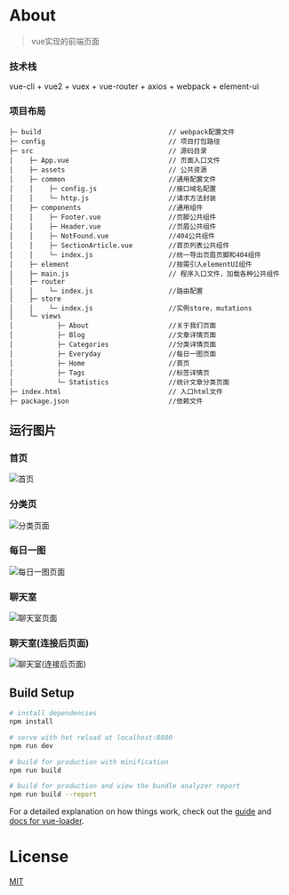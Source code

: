 # About

> vue实现的前端页面

### 技术栈
vue-cli + vue2 + vuex + vue-router + axios + webpack + element-ui

### 项目布局

```
├─ build								// webpack配置文件
├─ config								// 项目打包路径
├─ src									// 源码目录
│    ├─ App.vue							// 页面入口文件
│    ├─ assets							// 公共资源
│    ├─ common							//通用配置文件
│    │    ├─ config.js					//接口域名配置
│    │    └─ http.js					//请求方法封装
│    ├─ components						//通用组件
│    │    ├─ Footer.vue					//页脚公共组件
│    │    ├─ Header.vue					//页眉公共组件
│    │    ├─ NotFound.vue				//404公共组件
│    │    ├─ SectionArticle.vue			//首页列表公共组件
│    │    └─ index.js					//统一导出页眉页脚和404组件
│    ├─ element							//按需引入elementUI组件
│    ├─ main.js							// 程序入口文件，加载各种公共组件
│    ├─ router							
│    │    └─ index.js					//路由配置
│    ├─ store							
│    │    └─ index.js					//实例store，mutations
│    └─ views
│           ├─ About					//关于我们页面
│           ├─ Blog						//文章详情页面
│           ├─ Categories				//分类详情页面
│           ├─ Everyday					//每日一图页面
│           ├─ Home						//首页
│           ├─ Tags						//标签详情页
│			└─ Statistics	            //统计文章分类页面
├─ index.html							// 入口html文件
├─ package.json							//依赖文件
```
## 运行图片
### 首页
![首页](https://i.loli.net/2020/01/30/v2moXDlOerKfkC9.jpg)

### 分类页
![分类页面](https://i.loli.net/2020/01/30/J5hK7BFdcC9enOl.jpg)

### 每日一图
![每日一图页面](https://i.loli.net/2020/01/30/QVtxrIhuXADRp26.jpg)

### 聊天室
![聊天室页面](https://i.loli.net/2020/01/30/7LUzIgJDaA8yRZf.jpg)

### 聊天室(连接后页面)
![聊天室(连接后页面)](https://i.loli.net/2020/01/30/73SUnLKoHtAyIaX.jpg)

## Build Setup

``` bash
# install dependencies
npm install

# serve with hot reload at localhost:8080
npm run dev

# build for production with minification
npm run build

# build for production and view the bundle analyzer report
npm run build --report
```

For a detailed explanation on how things work, check out the [guide](http://vuejs-templates.github.io/webpack/) and [docs for vue-loader](http://vuejs.github.io/vue-loader).

# License

[MIT](https://github.com/haohaitao/vue-blog/blob/master/LICENSE)